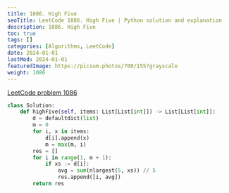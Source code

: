 ```yaml
---
title: 1086. High Five
seoTitle: LeetCode 1086. High Five | Python solution and explanation
description: 1086. High Five
toc: true
tags: []
categories: [Algorithms, LeetCode]
date: 2024-01-01
lastMod: 2024-01-01
featuredImage: https://picsum.photos/700/155?grayscale
weight: 1086
---
```


[LeetCode problem 1086](https://leetcode.com/problems/high-five/)

```python
class Solution:
    def highFive(self, items: List[List[int]]) -> List[List[int]]:
        d = defaultdict(list)
        m = 0
        for i, x in items:
            d[i].append(x)
            m = max(m, i)
        res = []
        for i in range(1, m + 1):
            if xs := d[i]:
                avg = sum(nlargest(5, xs)) // 5
                res.append([i, avg])
        return res

```
